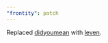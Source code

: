 ```yaml
---
"frontity": patch
---
```


Replaced [didyoumean](https://www.npmjs.com/package/didyoumean) with [leven](https://www.npmjs.com/package/leven).
